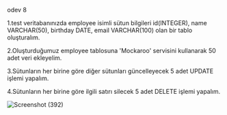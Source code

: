 odev 8 

1.test veritabanınızda employee isimli sütun bilgileri id(INTEGER), name VARCHAR(50), birthday DATE, email VARCHAR(100) olan bir tablo oluşturalım. 

2.Oluşturduğumuz employee tablosuna 'Mockaroo' servisini kullanarak 50 adet veri ekleyelim. 

3.Sütunların her birine göre diğer sütunları güncelleyecek 5 adet UPDATE işlemi yapalım. 

4.Sütunların her birine göre ilgili satırı silecek 5 adet DELETE işlemi yapalım.



![Screenshot (392)](https://github.com/user-attachments/assets/4cb2041b-cd7a-4de4-953f-c33e984e1502)
